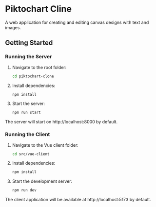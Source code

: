 # Piktochart Cline

A web application for creating and editing canvas designs with text and images.

## Getting Started

### Running the Server

1. Navigate to the root folder:

   ```bash
   cd piktochart-clone
   ```

2. Install dependencies:

   ```bash
   npm install
   ```

3. Start the server:
   ```bash
   npm run start
   ```

The server will start on http://localhost:8000 by default.

### Running the Client

1. Navigate to the Vue client folder:

   ```bash
   cd src/vue-client
   ```

2. Install dependencies:

   ```bash
   npm install
   ```

3. Start the development server:
   ```bash
   npm run dev
   ```

The client application will be available at http://localhost:5173 by default.
